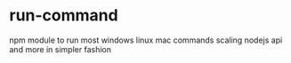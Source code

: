 # run-command
npm module to run most windows linux mac commands scaling nodejs api and more in simpler fashion

